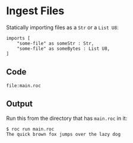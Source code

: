# Ingest Files

Statically importing files as a `Str` or a `List U8`:

```roc
imports [
    "some-file" as someStr : Str,
    "some-file" as someBytes : List U8,
]
```

## Code
```roc
file:main.roc
```

## Output

Run this from the directory that has `main.roc` in it:

```
$ roc run main.roc
The quick brown fox jumps over the lazy dog
```

